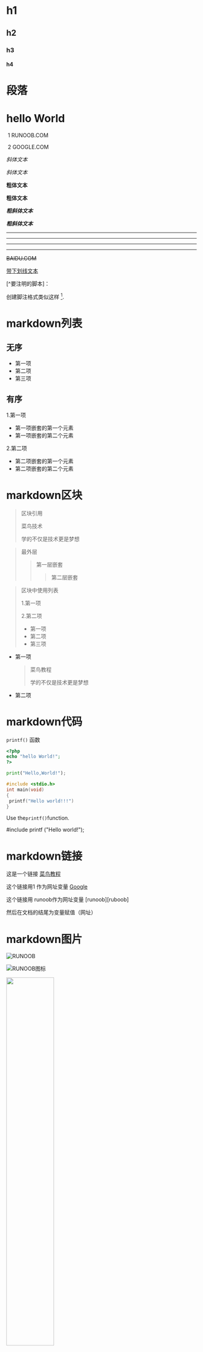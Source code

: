 # h1

## h2

### h3

#### h4

# 段落

# hello World

​         1    RUNOOB.COM   

​         2    GOOGLE.COM

*斜体文本*

_斜体文本_

**粗体文本**

__粗体文本__

***粗斜体文本***

___粗斜体文本___

***

*****

---

--------

~~BAIDU.COM~~

<u>带下划线文本</u>

[^要注明的脚本]：

创建脚注格式类似这样 [^RUNOOB].

[^RUNOOB ]: 菜鸟教程 -- 学的不仅仅是技术，更是梦想！！！

# markdown列表

##  无序

* 第一项
* 第二项
* 第三项

## 有序

1.第一项

- 第一项嵌套的第一个元素
- 第一项嵌套的第二个元素

2.第二项

- 第二项嵌套的第一个元素
- 第二项嵌套的第二个元素





# markdown区块

> 区块引用
>
> 菜鸟技术
>
> 学的不仅是技术更是梦想

> 最外层
>
> > 第一层嵌套
> >
> > > 第二层嵌套

> 区块中使用列表
>
> 1.第一项
>
> 2.第二项
>
> + 第一项
> + 第二项
> + 第三项

* 第一项

  > 菜鸟教程
  >
  > 学的不仅是技术更是梦想   

* 第二项



# markdown代码

 `printf()` 函数

```php
<?php
echo "hello World!";
?>
```

``` python
print("Hello,World!");
```

```c
#include <stdio.h>
int main(void)
{
 printf("Hello world!!!")
}
```

<p>Use the<code>printf()</code>function.</p>	
  #include <stdio.h>
     printf ("Hello world!");
  





# markdown链接

这是一个链接  [菜鸟教程](https://www.runoob.com)

这个链接用1 作为网址变量 [Google][1]

这个链接用 runoob作为网址变量 [runoob][ruboob]

然后在文档的结尾为变量赋值（网址）

[1]:http://www.google.com/
[runoob]:http://www.runoob.com/

# markdown图片

![RUNOOB](http://static.runoob.com/images/runoob-logo.png)

![RUNOOB图标](http://static.runoob.com/images/runoob-logo.png "RUNOOB")

[1]: http://static.runoob.com/images.runoob-lugo.png

<img src="http://static.runoob.com/images/runoob-logo.png" width="50%">



# markdown表格

| 表头   | 表头   |
| :----- | ------ |
| 单元格 | 单元格 |
|        |        |



# markdown高级技巧

使用 <kbd>ctrl</kbd>+<kbd>Alt</kbd>+<kbd>Del</kbd> 重启电脑

**文本加粗**

\*\*正常显示 \*
$$
\mathbf{V}_1 \times \mathbf{V}_2 =  \begin{vmatrix} 
\mathbf{i} & \mathbf{j} & \mathbf{k} \\
\frac{\partial X}{\partial u} &  \frac{\partial Y}{\partial u} & 0 \\
\frac{\partial X}{\partial v} &  \frac{\partial Y}{\partial v} & 0 \\
\end{vmatrix}
$$tep1}{\style{visibility:hidden}{(x+1)(x+1)}}
$$




































​                                                                                                                                                                    








